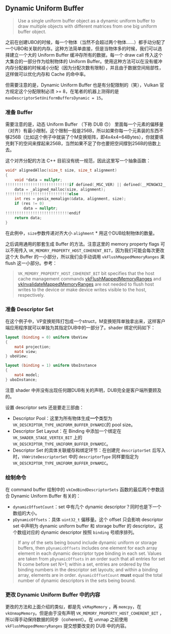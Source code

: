 ## Dynamic Uniform Buffer

> Use a single uniform buffer object as a dynamic uniform buffer to draw multiple objects with different matrices from one big uniform buffer object.

之前在创建UBO的时候，每一个物体（当然不会超过两个物体……）都手动分配了一个UBO和关联的内存。这种方法简单直接，但是当物体多的时候，我们可以选择建立一个大的 Uniform Buffer 缓冲存所有的数据，每一个 draw call 传入这个大集合的一部分作为绘制物体的 Uniform Buffer。使用这种方法可以在没有缓冲内存分配器的时候减小分配（因为分配次数有限制），并且由于数据空间局部性，这样做可以优化内存和 Cache 的命中率。

但需要注意的是，Dynamic Uniform Buffer 也是有分配限制的（笑），Vulkan 官方规定这个分配限制必须 >= 8，在笔者的机器上测得的是 `maxDescriptorSetUniformBuffersDynamic = 15`。

### 准备 Buffer

需要注意的是，动态 Uniform Buffer （下称 DUB 🙃） 里面每一个元素的偏移量（对齐）有最小限制，这个限制一般是256B，所以如果你每一个元素装的东西不够256B（比如这个例子中就装了个M变换矩阵，即4x4x4=64Bytes），你就要填充剩下的空间来撑起来256B，当然如果不足了你也要把空间撑到256B的倍数上去。

这个对齐分配的方法 C++ 目前没有统一规范，因此这里写一个抽象函数：

```c++
void* alignedAlloc(size_t size, size_t alignment)
{
	void *data = nullptr;
!!!!!!!!!!!!!!!!!!!!!!!!!!!!if defined(_MSC_VER) || defined(__MINGW32__)
	data = _aligned_malloc(size, alignment);
!!!!!!!!!!!!!!!!!!!!!!!!!!!!else 
	int res = posix_memalign(&data, alignment, size);
	if (res != 0)
		data = nullptr;
!!!!!!!!!!!!!!!!!!!!!!!!!!!!endif
	return data;
}
```

在此例中，`size`参数传递对齐大小 `alighment` * 用这个DUB绘制物体的数量。

之后调用通用的那套生成 Buffer 的方法。注意这里的 memory property flags 可以不用传入 `VK_MEMORY_PROPERTY_HOST_COHERENT_BIT`，因为我们可能会每次更改这个大 Buffer 的一小部分，所以我们会手动调用 `vkFlushMappedMemoryRanges` 来 flush 这一小部分。参考：

> `VK_MEMORY_PROPERTY_HOST_COHERENT_BIT` bit specifies that the host cache management commands [vkFlushMappedMemoryRanges](https://www.khronos.org/registry/vulkan/specs/1.1-extensions/man/html/vkFlushMappedMemoryRanges.html) and [vkInvalidateMappedMemoryRanges](https://www.khronos.org/registry/vulkan/specs/1.1-extensions/man/html/vkInvalidateMappedMemoryRanges.html) are not needed to flush host writes to the device or make device writes visible to the host, respectively.

### 准备 Descriptor Set

在这个例子中，VP变换矩阵打包成一个struct，M变换矩阵单独拿出来，这样客户端应用程序就可以单独为其指定DUB中的一部分了。shader 绑定代码如下：

```GLSL
layout (binding = 0) uniform UboView 
{
	mat4 projection;
	mat4 view;
} uboView;

layout (binding = 1) uniform UboInstance 
{
	mat4 model; 
} uboInstance;
```

注意 shader 中并没有出现任何跟DUB有关的声明，DUB完全是客户端所要顾及的。

设置 descriptor sets 还是要走三部曲：

* Descriptor Pool：这里为所有物体生成**一个**类型为`VK_DESCRIPTOR_TYPE_UNIFORM_BUFFER_DYNAMIC`的 pool size。
* Descriptor Set Layout：在 Binding 中添加一个绑定在 `VK_SHADER_STAGE_VERTEX_BIT` 上的 `VK_DESCRIPTOR_TYPE_UNIFORM_BUFFER_DYNAMIC`。
* Descriptor Set 的具体关联缓存和绑定环节：在创建完 `descriptorSet` 后写入时，`VkWriteDescriptorSet` 中的 `descriptorType` 同样要指定为 `VK_DESCRIPTOR_TYPE_UNIFORM_BUFFER_DYNAMIC`。

### 绘制命令

在 command buffer 绘制中的 `vkCmdBindDescriptorSets` 函数的最后两个参数适合 Dynamic Uniform Buffer 有关的：

* `dynamicOffsetCount`：set 中有几个 dynamic descriptor？同时也是下一个数组的大小。
* `pDynamicOffsets`：具体 `uint32_t` 偏移量。这个 offset 只会影响 descriptor set 中声明为 dynamic uniform buffer 和 storage buffer 的 descriptor。这个数组对应的 dynamic descriptor 按照 `binding` 号顺序排列。

> If any of the sets being bound include dynamic uniform or storage buffers, then `pDynamicOffsets` includes one element for each array element in each dynamic descriptor type binding in each set. Values are taken from `pDynamicOffsets` in an order such that all entries for set N come before set N+1; within a set, entries are ordered by the binding numbers in the descriptor set layouts; and within a binding array, elements are in order. `dynamicOffsetCount` **must** equal the total number of dynamic descriptors in the sets being bound.

### 更改 Dynamic Uniform Buffer 中的内容

更改的方法和上面介绍的类似，都是先 `vkMapMemory` ，再 `memcpy`，在 `vkUnmapMemory`。但是由于没有声明 `VK_MEMORY_PROPERTY_HOST_COHERENT_BIT` ，所以得手动保持数据的同步（coherent）。在 unmap 之前使用 `vkFlushMappedMemoryRanges` 提交想要改变的 DUB 中的内容。
